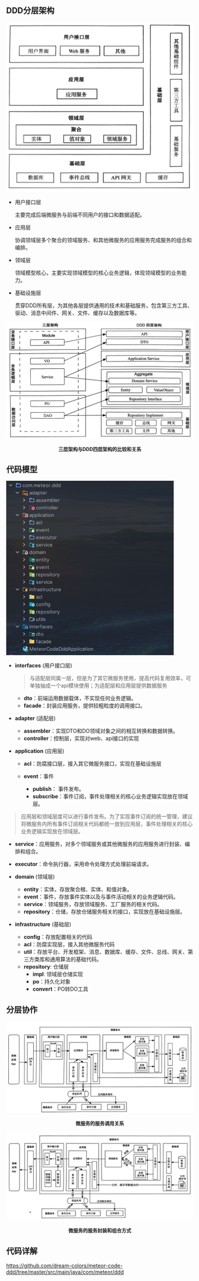 ## DDD分层架构
![微服务的服务调用关系](../../image/03-DDD分层架构.jpg ':size=340*260')
- 用户接口层
  
    主要完成后端微服务与前端不同用户的接口和数据适配。

- 应用层

    协调领域层多个聚合的领域服务、和其他微服务的应用服务完成服务的组合和编排。

- 领域层
    
    领域模型核心，主要实现领域模型的核心业务逻辑，体现领域模型的业务能力。

- 基础设施层
  
    贯穿DDD所有层，为其他各层提供通用的技术和基础服务，包含第三方工具、驱动、消息中间件、网关、文件、缓存以及数据库等。

![微服务的服务调用关系](../../image/04-三层架构与DDD四层架构的比较和关系.jpg)
<center><b><font size='2'>三层架构与DDD四层架构的比较和关系</font></b></center>

## 代码模型
![微服务的服务调用关系](../../image/05-ddd代码结构.png)
- **interfaces** (用户接口层)
  > 与适配层同属一层，但是为了其它微服务使用，提高代码复用效率，可单独抽成一个api模块使用；为适配层和应用层提供数据服务
  - **dto**：前端运用数据载体，不实现任何业务逻辑。
  - **facade**：封装应用服务，提供较粗粒度的调用接口。

- **adapter** (适配层)
  
  - **assembler**：实现DTO和DO领域对象之间的相互转换和数据转换。
  - **controller**：控制层，实现对web、api接口的实现
  
- **application** (应用层)

  - **acl**：防腐接口层，接入其它微服务接口，实现在基础设施层

  - **event**：事件
    - **publish**： 事件发布。
    - **subscribe**：事件订阅，事件处理相关的核心业务逻辑实现放在领域层。
    
> 应用层和领域层度可以进行事件发布。为了实现事件订阅的统一管理，建议将微服务内所有事件订阅相关代码都统一放到应用层，事件处理相关的核心业务逻辑实现放在领域层。
  - **service**：应用服务，对多个领域服务或其他微服务的应用服务进行封装、编排和组合。
  - **executor**：命令执行器，采用命令处理方式处理前端请求。

- **domain** (领域层)
  
  - **entity**：实体，存放聚合根、实体、和值对象。
  - **event**：事件，存放事件实体以及与事件活动相关的业务逻辑代码。
  - **service**：领域服务，存放领域服务、工厂服务的相关代码。
  - **repository**：仓储，存放仓储服务相关的接口，实现放在基础设施层。
  
- **infrastructure** (基础层)
  - **config**：存放配置相关的代码
  - **acl**：防腐实现层，接入其他微服务代码
  - **util**：存放平台、开发框架、消息、数据库、缓存、文件、总线、网关、第三方类库和通用算法的基础代码。
  - **repository**: 仓储层
    - **impl**: 领域层仓储实现
    - **po**：持久化对象
    - **convert**：PO转DO工具 

## 分层协作 
![微服务的服务调用关系](../../image/01-微服务的服务调用关系.jpg)
<center><b><font size='2'>微服务的服务调用关系</font></b></center>

![微服务的服务调用关系](../../image/02-微服务的服务封装和组合方式.jpg)
<center><b><font size='2'>微服务的服务封装和组合方式</font></b></center>

## 代码详解
<https://github.com/dream-colors/meteor-code-ddd/tree/master/src/main/java/com/meteor/ddd>